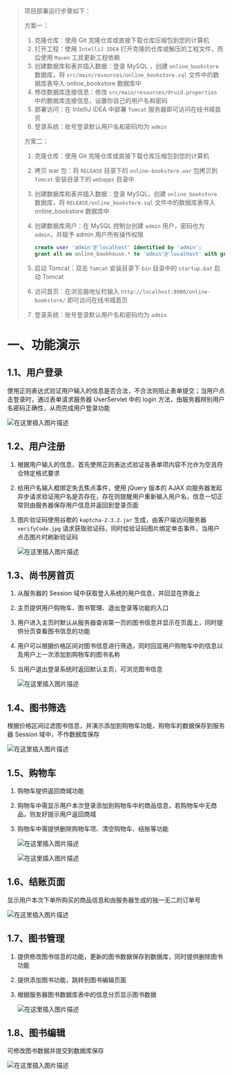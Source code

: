 > 项目部署运行步骤如下：
>
> 方案一：
>
> 1. 克隆仓库：使用 Git 克隆仓库或直接下载仓库压缩包到您的计算机
> 2. 打开工程：使用 `IntelliJ IDEA`  打开克隆的仓库或解压的工程文件，而后使用 `Maven` 工具更新工程依赖
> 3. 创建数据库和表并插入数据：登录 MySQL ，创建 `online_bookstore` 数据库，将 `src/main/resources/online_bookstore.sql` 文件中的数据库表导入 online_bookstore 数据库中
> 4. 修改数据库连接信息：修改 `src/main/resources/druid.properties` 中的数据库连接信息，设置你自己的用户名和密码 
> 5. 部署访问：在 IntelliJ IDEA 中部署 `Tomcat` 服务器即可访问在线书城首页
> 6. 登录系统：账号登录默认用户名和密码均为 `admin`
>
> 方案二：
>
> 1. 克隆仓库：使用 Git 克隆仓库或直接下载仓库压缩包到您的计算机
>
> 2. 拷贝 war 包：将 `RELEASE` 目录下的 `online-bookstore.war` 包拷贝到 `Tomcat` 安装目录下的 `webapps` 目录中
>
> 3. 创建数据库和表并插入数据：登录 MySQL，创建 `online_bookstore` 数据库，将 `RELEASE/online_bookstore.sql` 文件中的数据库表导入 online_bookstore 数据库中
>
> 4. 创建数据库用户：在 MySQL 控制台创建 `admin` 用户，密码也为 `admin`，并赋予 admin 用户所有操作权限
>
>    ```sql
>    create user 'admin'@'localhost' identified by 'admin';
>    grant all on online_bookhouse.* to 'admin'@'localhost' with grant option;
>    ```
>
> 5. 启动 Tomcat：双击 `Tomcat` 安装目录下 `bin` 目录中的 `startup.bat` 启动 Tomcat
>
> 6. 访问首页：在浏览器地址栏输入 `http://localhost:8080/online-bookstore/` 即可访问在线书城首页
>
> 7. 登录系统：账号登录默认用户名和密码均为 `admin`

# 一、功能演示

## 1.1、用户登录
使用正则表达式验证用户输入的信息是否合法，不合法则阻止表单提交；当用户点击登录时，通过表单请求服务器 UserServlet 中的 login 方法，由服务器辨别用户名密码正确性，从而完成用户登录功能

   ![在这里插入图片描述](https://img-blog.csdnimg.cn/fdcfc2e0507f4050ad67ac8caeded87d.png?x-oss-process=image/watermark,type_d3F5LXplbmhlaQ,shadow_50,text_Q1NETiBAU3ByaW5nLV8tQmVhcg==,size_20,color_FFFFFF,t_70,g_se,x_16#pic_center)


## 1.2、用户注册

1. 根据用户输入的信息，首先使用正则表达式验证各表单项内容不允许为空且符合特定格式要求
2. 给用户名输入框绑定失去焦点事件，使用 jQuery 版本的 AJAX 向服务器发起异步请求验证用户名是否存在，存在则提醒用户重新输入用户名，信息一切正常则由服务器保存用户信息并返回到登录页面
3. 图片验证码使用谷歌的 `kaptcha-2.3.2.jar` 生成，由客户端访问服务器 `verifyCode.jpg` 请求获取验证码，同时给验证码图片绑定单击事件，当用户点击图片时刷新验证码

   ![在这里插入图片描述](https://img-blog.csdnimg.cn/fc31a6639bf841c79eec2eb36ad49618.png?x-oss-process=image/watermark,type_d3F5LXplbmhlaQ,shadow_50,text_Q1NETiBAU3ByaW5nLV8tQmVhcg==,size_20,color_FFFFFF,t_70,g_se,x_16#pic_center)


## 1.3、尚书房首页

1. 从服务器的 Session 域中获取登入系统的用户信息，并回显在界面上
2. 主页提供用户购物车、图书管理、退出登录等功能的入口
3. 用户进入主页时默认从服务器查询第一页的图书信息并显示在页面上，同时提供分页查看图书信息的功能
4. 用户可以根据价格区间对图书信息进行筛选，同时回显用户购物车中的信息以及用户上一次添加到购物车的图书名称
5. 当用户退出登录系统时返回默认主页，可浏览图书信息

   ![在这里插入图片描述](https://img-blog.csdnimg.cn/f6d1846c758e4746a42515b965c53b7c.png?x-oss-process=image/watermark,type_d3F5LXplbmhlaQ,shadow_50,text_Q1NETiBAU3ByaW5nLV8tQmVhcg==,size_20,color_FFFFFF,t_70,g_se,x_16#pic_center)


## 1.4、图书筛选
根据价格区间过滤图书信息，并演示添加到购物车功能，购物车的数据保存到服务器 Session 域中，不作数据库保存

   ![在这里插入图片描述](https://img-blog.csdnimg.cn/a176e55aa5ff41edb9e9da33cf334089.png?x-oss-process=image/watermark,type_d3F5LXplbmhlaQ,shadow_50,text_Q1NETiBAU3ByaW5nLV8tQmVhcg==,size_20,color_FFFFFF,t_70,g_se,x_16#pic_center)


## 1.5、购物车

1. 购物车提供返回商城功能
2. 购物车中需显示用户本次登录添加到购物车中的商品信息，若购物车中无商品，则友好提示用户返回商城
3. 购物车中需提供删除购物车项、清空购物车、结账等功能

   ![在这里插入图片描述](https://img-blog.csdnimg.cn/3d4f5d6e1aaf4aab8a8907968126a124.png?x-oss-process=image/watermark,type_d3F5LXplbmhlaQ,shadow_50,text_Q1NETiBAU3ByaW5nLV8tQmVhcg==,size_20,color_FFFFFF,t_70,g_se,x_16#pic_center)


   ![在这里插入图片描述](https://img-blog.csdnimg.cn/f0d0aae3efcc40fc877b47391aeab1ba.png?x-oss-process=image/watermark,type_d3F5LXplbmhlaQ,shadow_50,text_Q1NETiBAU3ByaW5nLV8tQmVhcg==,size_20,color_FFFFFF,t_70,g_se,x_16#pic_center)


## 1.6、结账页面
显示用户本次下单所购买的商品信息和由服务器生成的独一无二的订单号

   ![在这里插入图片描述](https://img-blog.csdnimg.cn/4ca3816868904fe8ba7aa0eb00efed83.png?x-oss-process=image/watermark,type_d3F5LXplbmhlaQ,shadow_50,text_Q1NETiBAU3ByaW5nLV8tQmVhcg==,size_20,color_FFFFFF,t_70,g_se,x_16#pic_center)


## 1.7、图书管理

1. 提供修改图书信息的功能，更新的图书数据保存到数据库，同时提供删除图书功能
2. 提供添加图书功能，跳转到图书编辑页面
3. 根据服务器图书数据库表中的信息分页显示图书数据

   ![在这里插入图片描述](https://img-blog.csdnimg.cn/82c1de91315c43b890db5450f2efc81d.png?x-oss-process=image/watermark,type_d3F5LXplbmhlaQ,shadow_50,text_Q1NETiBAU3ByaW5nLV8tQmVhcg==,size_20,color_FFFFFF,t_70,g_se,x_16#pic_center)


## 1.8、图书编辑
可修改图书数据并提交到数据库保存

   ![在这里插入图片描述](https://img-blog.csdnimg.cn/ab971be9e3f848c2b8e00cc4ded3f630.png?x-oss-process=image/watermark,type_d3F5LXplbmhlaQ,shadow_50,text_Q1NETiBAU3ByaW5nLV8tQmVhcg==,size_20,color_FFFFFF,t_70,g_se,x_16#pic_center)